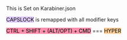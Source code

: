 This is Set on Karabiner.json

<mark style="background: #D2B3FFA6;">CAPSLOCK</mark> is remapped with all modifier keys

<mark style="background: #FF5582A6;">CTRL + SHIFT + (ALT/OPT) + CMD</mark> === <mark style="background: #FFB86CA6;">HYPER</mark>

